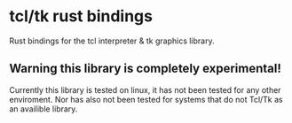 # tcl/tk rust bindings
Rust bindings for the tcl interpreter & tk graphics library.

## Warning this library is completely experimental!
Currently this library is tested on linux, it has not been tested for any other enviroment.
Nor has also not been tested for systems that do not Tcl/Tk as an availible library.
